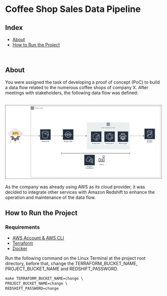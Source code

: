 # Coffee Shop Sales Data Pipeline

## Index

- [About](#about)
- [How to Run the Project](#run)
<br>

## About <a name = "about"></a>


You were assigned the task of developing a proof of concept (PoC) to build a data flow related to the 
numerous coffee shops of company X. After meetings with stakeholders, the following data flow was defined:

<br>
<img src="data_flow.jpg" alt="data-flow" border="0">
<br>

As the company was already using AWS as its cloud provider, it was decided to 
integrate other services with Amazon Redshift to enhance the operation and maintenance of the data flow.

## How to Run the Project <a name = "run"></a>

### Requirements
- <a href="https://aws.amazon.com/pt/free/?trk=16c88e2f-f4a2-4df9-a8da-5cec9a840180&sc_channel=ps&ef_id=Cj0KCQjwy9-kBhCHARIsAHpBjHgoBuCsAGz5KbOD-mBqkU-pjhss27HIyogO5NptoI4K8hKOtHVkpkMaAms4EALw_wcB:G:s&s_kwcid=AL!4422!3!659757281492!e!!g!!conta%20da%20aws!20187397673!152493143234&all-free-tier.sort-by=item.additionalFields.SortRank&all-free-tier.sort-order=asc&awsf.Free%20Tier%20Types=*all&awsf.Free%20Tier%20Categories=*all">AWS Account & AWS CLI</a>
- <a href="https://developer.hashicorp.com/terraform/downloads?product_intent=terraform">Terraform</a>
- <a href="https://www.docker.com/">Docker</a>

Run the following command on the Linux Terminal at the project root directory, before that, 
change the TERRAFORM_BUCKET_NAME, PROJECT_BUCKET_NAME and REDSHIFT_PASSWORD.

```
make TERRAFORM_BUCKET_NAME=change \
PROJECT_BUCKET_NAME=change \
REDSHIFT_PASSWORD=change
```